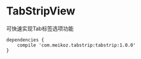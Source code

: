 # TabStripView
可快速实现Tab标签选项功能
```
dependencies {
    compile 'com.meikoz.tabstrip:tabstrip:1.0.0'
}
```
